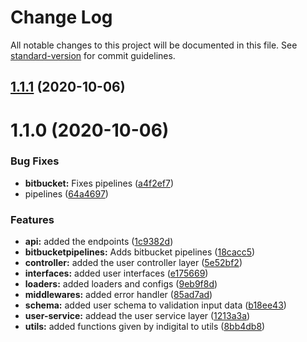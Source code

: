 # Change Log

All notable changes to this project will be documented in this file. See [standard-version](https://github.com/conventional-changelog/standard-version) for commit guidelines.

## [1.1.1](https://bitbucket.org/yosamac/dogsbook/compare/v1.1.0...v1.1.1) (2020-10-06)



# 1.1.0 (2020-10-06)


### Bug Fixes

* **bitbucket:** Fixes pipelines ([a4f2ef7](https://bitbucket.org/yosamac/dogsbook/commits/a4f2ef7ac41f7434b220272db00a0f511bdb5705))
* pipelines ([64a4697](https://bitbucket.org/yosamac/dogsbook/commits/64a469730da17d38ddff89000f7403f2fa7f6da1))


### Features

* **api:** added the endpoints ([1c9382d](https://bitbucket.org/yosamac/dogsbook/commits/1c9382dc6b4cd9955622d6ea9682cae6197c9fb9))
* **bitbucketpipelines:** Adds bitbucket pipelines ([18cacc5](https://bitbucket.org/yosamac/dogsbook/commits/18cacc5b47ed97129a5fb5ac1a665ebbcff22d16))
* **controller:** added the user controller layer ([5e52bf2](https://bitbucket.org/yosamac/dogsbook/commits/5e52bf2c26fcff64f0f0968cc68e48244ba7fef8))
* **interfaces:** added user interfaces ([e175669](https://bitbucket.org/yosamac/dogsbook/commits/e175669bd872bbfcb2c8ff737e5657b00a6cd228))
* **loaders:** added loaders and configs ([9eb9f8d](https://bitbucket.org/yosamac/dogsbook/commits/9eb9f8d746f16b33ad4095516d4e1fd287e1af10))
* **middlewares:** added error handler ([85ad7ad](https://bitbucket.org/yosamac/dogsbook/commits/85ad7ad40172a841ac32648bf227c47c70f01fe9))
* **schema:** added user schema to validation input data ([b18ee43](https://bitbucket.org/yosamac/dogsbook/commits/b18ee4309654fba413b2fb4f018e270367071a2d))
* **user-service:** addead the user service layer ([1213a3a](https://bitbucket.org/yosamac/dogsbook/commits/1213a3aad0e2674879378dc31290aa1755b3bc48))
* **utils:** added functions given by indigital to utils ([8bb4db8](https://bitbucket.org/yosamac/dogsbook/commits/8bb4db82337853411dfe65ee835878ceb7dc199b))
